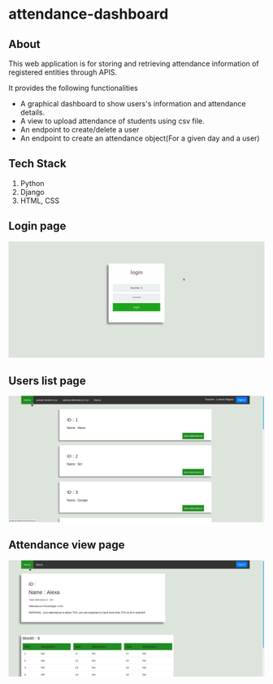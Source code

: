 # attendance-dashboard
## About
This web application is for storing and retrieving attendance information of registered entities through APIS.
<p>It provides the following functionalities</p>
 <ul>
  <li>A graphical dashboard to show users's information and attendance details.</li>
  <li>A view to upload attendance of students using csv file.</li>
  <li>An endpoint to create/delete a user</li>
  <li>An endpoint to create an attendance object(For a given day and a user)</li>

</ul>

## Tech Stack
<ol>
 <li>Python</li>
 <li>Django</li>
 <li>HTML, CSS</li>
</ol>

## Login page
![login view](https://github.com/sourav-py/attendance-dashboard/blob/master/Demo%20images/login.png)

## Users list page
![users list view](https://github.com/sourav-py/attendance-dashboard/blob/master/Demo%20images/users%20list.png)

## Attendance view page
![attendance view](https://github.com/sourav-py/attendance-dashboard/blob/master/Demo%20images/attendance.png)

